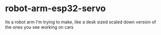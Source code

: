 # robot-arm-esp32-servo
Its a robot arm I'm trying to make, like a desk sized scaled down version of the ones you see working on cars 
